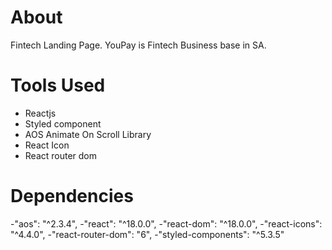 # About
Fintech Landing Page. YouPay is Fintech Business base in SA. 

# Tools Used
- Reactjs
- Styled component
- AOS Animate On Scroll Library
- React Icon
- React router dom
# Dependencies
 -"aos": "^2.3.4",
    -"react": "^18.0.0",
    -"react-dom": "^18.0.0",
    -"react-icons": "^4.4.0",
    -"react-router-dom": "6",
    -"styled-components": "^5.3.5"
